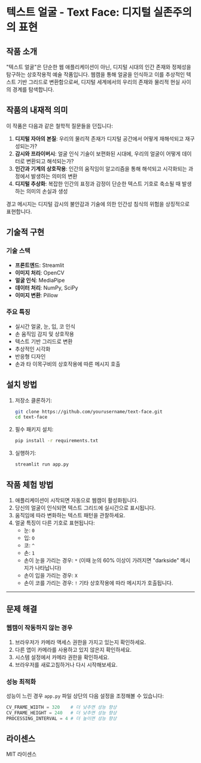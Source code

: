 # 텍스트 얼굴 - Text Face: 디지털 실존주의의 표현

## 작품 소개

"텍스트 얼굴"은 단순한 웹 애플리케이션이 아닌, 디지털 시대의 인간 존재와 정체성을 탐구하는 상호작용적 예술 작품입니다. 웹캠을 통해 얼굴을 인식하고 이를 추상적인 텍스트 기반 그리드로 변환함으로써, 디지털 세계에서의 우리의 존재와 물리적 현실 사이의 경계를 탐색합니다.

## 작품의 내재적 의미

이 작품은 다음과 같은 철학적 질문들을 던집니다:

1. **디지털 자아의 본질**: 우리의 물리적 존재가 디지털 공간에서 어떻게 재해석되고 재구성되는가?
2. **감시와 프라이버시**: 얼굴 인식 기술이 보편화된 시대에, 우리의 얼굴이 어떻게 데이터로 변환되고 해석되는가?
3. **인간과 기계의 상호작용**: 인간의 움직임이 알고리즘을 통해 해석되고 시각화되는 과정에서 발생하는 의미의 변환
4. **디지털 추상화**: 복잡한 인간의 표정과 감정이 단순한 텍스트 기호로 축소될 때 발생하는 의미의 손실과 생성

경고 메시지는 디지털 감시의 불안감과 기술에 의한 인간성 침식의 위험을 상징적으로 표현합니다. 

## 기술적 구현

### 기술 스택

- **프론트엔드**: Streamlit
- **이미지 처리**: OpenCV
- **얼굴 인식**: MediaPipe
- **데이터 처리**: NumPy, SciPy
- **이미지 변환**: Pillow

### 주요 특징

- 실시간 얼굴, 눈, 입, 코 인식
- 손 움직임 감지 및 상호작용
- 텍스트 기반 그리드로 변환
- 추상적인 시각화
- 반응형 디자인
- 손과 타 이목구비의 상호작용에 따른 메시지 호출

## 설치 방법

1. 저장소 클론하기:
   ```bash
   git clone https://github.com/yourusername/text-face.git
   cd text-face
   ```

2. 필수 패키지 설치:
   ```bash
   pip install -r requirements.txt
   ```

3. 실행하기:
   ```bash
   streamlit run app.py
   ```

## 작품 체험 방법

1. 애플리케이션이 시작되면 자동으로 웹캠이 활성화됩니다.
2. 당신의 얼굴이 인식되면 텍스트 그리드에 실시간으로 표시됩니다.
3. 움직임에 따라 변화하는 텍스트 패턴을 관찰하세요.
4. 얼굴 특징이 다른 기호로 표현됩니다:
   - 눈: `0`
   - 입: `O`
   - 코: `^`
   - 손: `1`
   - 손이 눈을 가리는 경우: `*` (이때 눈의 60% 이상이 가려지면 "darkside" 메시지가 나타납니다)
   - 손이 입을 가리는 경우: `X`
   - 손이 코를 가리는 경우: `!`
기타 상호작용에 따라 메시지가 호출됩니다.

-------------

## 문제 해결

### 웹캠이 작동하지 않는 경우

1. 브라우저가 카메라 액세스 권한을 가지고 있는지 확인하세요.
2. 다른 앱이 카메라를 사용하고 있지 않은지 확인하세요.
3. 시스템 설정에서 카메라 권한을 확인하세요.
4. 브라우저를 새로고침하거나 다시 시작해보세요.

### 성능 최적화

성능이 느린 경우 `app.py` 파일 상단의 다음 설정을 조정해볼 수 있습니다:

```python
CV_FRAME_WIDTH = 320    # 더 낮추면 성능 향상
CV_FRAME_HEIGHT = 240   # 더 낮추면 성능 향상
PROCESSING_INTERVAL = 4 # 더 높이면 성능 향상
```

## 라이센스

MIT 라이센스 
